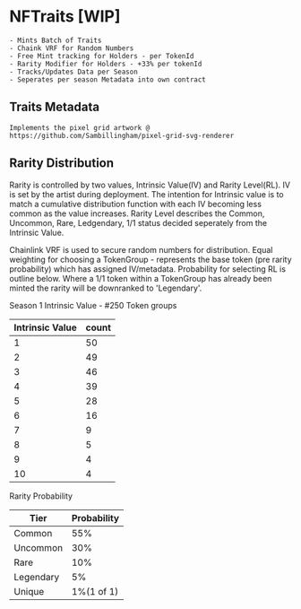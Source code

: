 # NFTraits \[WIP\]
    - Mints Batch of Traits
    - Chaink VRF for Random Numbers
    - Free Mint tracking for Holders - per TokenId
    - Rarity Modifier for Holders - +33% per tokenId
    - Tracks/Updates Data per Season
    - Seperates per season Metadata into own contract

## Traits Metadata 
    Implements the pixel grid artwork @ https://github.com/Sambillingham/pixel-grid-svg-renderer

## Rarity Distribution 
Rarity is controlled by two values, Intrinsic Value(IV) and Rarity Level(RL). IV is set by the artist during deployment. The intention for Intrinsic value is to match a cumulative distribution function with each IV becoming less common as the value increases. Rarity Level describes the Common, Uncommon, Rare, Ledgendary, 1/1 status decided seperately from the Intrinsic Value. 

Chainlink VRF is used to secure random numbers for distribution. Equal weighting for choosing a TokenGroup - represents the base token (pre rarity probability) which has assigned IV/metadata. Probability for selecting RL is outline below. Where a 1/1 token within a TokenGroup has already been minted the rarity will be downranked to 'Legendary'.

Season 1 Intrinsic Value - #250 Token groups

| Intrinsic Value | count |
|-----------------|-------|
|               1 |    50 |
|               2 |    49 |
|               3 |    46 |
|               4 |    39 |
|               5 |    28 |
|               6 |    16 |
|               7 |     9 |
|               8 |     5 |
|               9 |     4 |
|              10 |     4 |

Rarity Probability 

| Tier      | Probability |
|-----------|-------------|
| Common    | 55%         |
| Uncommon  | 30%         |
| Rare      | 10%         |
| Legendary | 5%          |
| Unique    | 1%(1 of 1)  |
